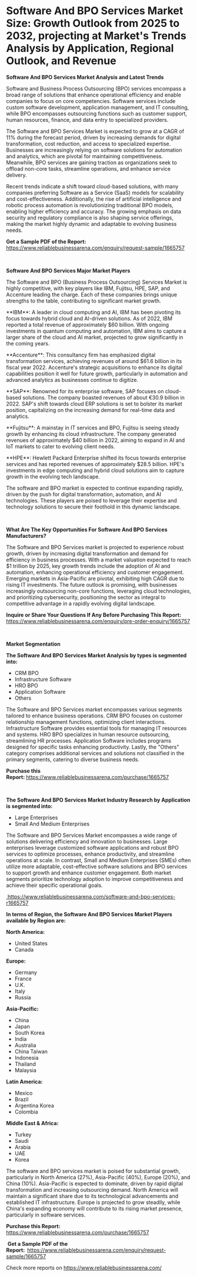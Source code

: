 <p><h1>Software And BPO Services Market Size: Growth Outlook from 2025 to 2032, projecting at Market's Trends Analysis by Application, Regional Outlook, and Revenue</h1></p><p><strong>Software And BPO Services Market Analysis and Latest Trends</strong></p>
<p><p>Software and Business Process Outsourcing (BPO) services encompass a broad range of solutions that enhance operational efficiency and enable companies to focus on core competencies. Software services include custom software development, application management, and IT consulting, while BPO encompasses outsourcing functions such as customer support, human resources, finance, and data entry to specialized providers. </p><p>The Software and BPO Services Market is expected to grow at a CAGR of 11% during the forecast period, driven by increasing demands for digital transformation, cost reduction, and access to specialized expertise. Businesses are increasingly relying on software solutions for automation and analytics, which are pivotal for maintaining competitiveness. Meanwhile, BPO services are gaining traction as organizations seek to offload non-core tasks, streamline operations, and enhance service delivery.</p><p>Recent trends indicate a shift toward cloud-based solutions, with many companies preferring Software as a Service (SaaS) models for scalability and cost-effectiveness. Additionally, the rise of artificial intelligence and robotic process automation is revolutionizing traditional BPO models, enabling higher efficiency and accuracy. The growing emphasis on data security and regulatory compliance is also shaping service offerings, making the market highly dynamic and adaptable to evolving business needs.</p></p>
<p><strong>Get a Sample PDF of the Report:&nbsp;</strong> <a href="https://www.reliablebusinessarena.com/enquiry/request-sample/1665757?utm_campaign=3200&utm_medium=2&utm_source=Github&utm_content=ia&utm_term=11032025&utm_id=software-and-bpo-services">https://www.reliablebusinessarena.com/enquiry/request-sample/1665757</a></p>
<p>&nbsp;</p>
<p><strong>Software And BPO Services Major Market Players</strong></p>
<p><p>The Software and BPO (Business Process Outsourcing) Services Market is highly competitive, with key players like IBM, Fujitsu, HPE, SAP, and Accenture leading the charge. Each of these companies brings unique strengths to the table, contributing to significant market growth.</p><p>**IBM**: A leader in cloud computing and AI, IBM has been pivoting its focus towards hybrid cloud and AI-driven solutions. As of 2022, IBM reported a total revenue of approximately $60 billion. With ongoing investments in quantum computing and automation, IBM aims to capture a larger share of the cloud and AI market, projected to grow significantly in the coming years.</p><p>**Accenture**: This consultancy firm has emphasized digital transformation services, achieving revenues of around $61.6 billion in its fiscal year 2022. Accenture's strategic acquisitions to enhance its digital capabilities position it well for future growth, particularly in automation and advanced analytics as businesses continue to digitize.</p><p>**SAP**: Renowned for its enterprise software, SAP focuses on cloud-based solutions. The company boasted revenues of about €30.9 billion in 2022. SAP's shift towards cloud ERP solutions is set to bolster its market position, capitalizing on the increasing demand for real-time data and analytics.</p><p>**Fujitsu**: A mainstay in IT services and BPO, Fujitsu is seeing steady growth by enhancing its cloud infrastructure. The company generated revenues of approximately $40 billion in 2022, aiming to expand in AI and IoT markets to cater to evolving client needs.</p><p>**HPE**: Hewlett Packard Enterprise shifted its focus towards enterprise services and has reported revenues of approximately $28.5 billion. HPE's investments in edge computing and hybrid cloud solutions aim to capture growth in the evolving tech landscape.</p><p>The software and BPO market is expected to continue expanding rapidly, driven by the push for digital transformation, automation, and AI technologies. These players are poised to leverage their expertise and technology solutions to secure their foothold in this dynamic landscape.</p></p>
<p>&nbsp;</p>
<p><strong>What Are The Key Opportunities For Software And BPO Services Manufacturers?</strong></p>
<p><p>The Software and BPO Services market is projected to experience robust growth, driven by increasing digital transformation and demand for efficiency in business processes. With a market valuation expected to reach $1 trillion by 2025, key growth trends include the adoption of AI and automation, enhancing operational efficiency and customer engagement. Emerging markets in Asia-Pacific are pivotal, exhibiting high CAGR due to rising IT investments. The future outlook is promising, with businesses increasingly outsourcing non-core functions, leveraging cloud technologies, and prioritizing cybersecurity, positioning the sector as integral to competitive advantage in a rapidly evolving digital landscape.</p></p>
<p><strong>Inquire or Share Your Questions If Any Before Purchasing This Report:</strong> <a href="https://www.reliablebusinessarena.com/enquiry/pre-order-enquiry/1665757?utm_campaign=3200&utm_medium=2&utm_source=Github&utm_content=ia&utm_term=11032025&utm_id=software-and-bpo-services">https://www.reliablebusinessarena.com/enquiry/pre-order-enquiry/1665757</a></p>
<p>&nbsp;</p>
<p><strong>Market Segmentation</strong></p>
<p><strong>The Software And BPO Services Market Analysis by types is segmented into:</strong></p>
<p><ul><li>CRM BPO</li><li>Infrastructure Software</li><li>HRO BPO</li><li>Application Software</li><li>Others</li></ul></p>
<p><p>The Software and BPO Services market encompasses various segments tailored to enhance business operations. CRM BPO focuses on customer relationship management functions, optimizing client interactions. Infrastructure Software provides essential tools for managing IT resources and systems. HRO BPO specializes in human resource outsourcing, streamlining HR processes. Application Software includes programs designed for specific tasks enhancing productivity. Lastly, the "Others" category comprises additional services and solutions not classified in the primary segments, catering to diverse business needs.</p></p>
<p><strong>Purchase this Report:&nbsp;</strong><a href="https://www.reliablebusinessarena.com/purchase/1665757?utm_campaign=3200&utm_medium=2&utm_source=Github&utm_content=ia&utm_term=11032025&utm_id=software-and-bpo-services">https://www.reliablebusinessarena.com/purchase/1665757</a></p>
<p>&nbsp;</p>
<p><strong>The Software And BPO Services Market Industry Research by Application is segmented into:</strong></p>
<p><ul><li>Large Enterprises</li><li>Small And Medium Enterprises</li></ul></p>
<p><p>The Software and BPO Services Market encompasses a wide range of solutions delivering efficiency and innovation to businesses. Large enterprises leverage customized software applications and robust BPO services to optimize processes, enhance productivity, and streamline operations at scale. In contrast, Small and Medium Enterprises (SMEs) often utilize more adaptable, cost-effective software solutions and BPO services to support growth and enhance customer engagement. Both market segments prioritize technology adoption to improve competitiveness and achieve their specific operational goals.</p></p>
<p><a href="https://www.reliablebusinessarena.com/software-and-bpo-services-r1665757?utm_campaign=3200&utm_medium=2&utm_source=Github&utm_content=ia&utm_term=11032025&utm_id=software-and-bpo-services">&nbsp;https://www.reliablebusinessarena.com/software-and-bpo-services-r1665757</a></p>
<p><strong>In terms of Region, the Software And BPO Services Market Players available by Region are:</strong></p>
<p>
    <p> <strong> North America: </strong>
        <ul>
            <li>United States</li>
            <li>Canada</li>
        </ul>
        </p> 
    <p> <strong> Europe: </strong>
        <ul>
            <li>Germany</li>
            <li>France</li>
            <li>U.K.</li>
            <li>Italy</li>
            <li>Russia</li>
        </ul>
        </p> 
    <p> <strong> Asia-Pacific: </strong>
        <ul>
            <li>China</li>
            <li>Japan</li>
            <li>South Korea</li>
            <li>India</li>
            <li>Australia</li>
            <li>China Taiwan</li>
            <li>Indonesia</li>
            <li>Thailand</li>
            <li>Malaysia</li>
        </ul>
        </p> 
    <p> <strong> Latin America: </strong>
        <ul>
            <li>Mexico</li>
            <li>Brazil</li>
            <li>Argentina Korea</li>
            <li>Colombia</li>
        </ul>
        </p> 
    <p> <strong> Middle East & Africa: </strong>
        <ul>
            <li>Turkey</li>
            <li>Saudi</li>
            <li>Arabia</li>
            <li>UAE</li>
            <li>Korea</li>
        </ul>
    </p>
    </p>
<p><p>The software and BPO services market is poised for substantial growth, particularly in North America (27%), Asia-Pacific (40%), Europe (20%), and China (10%). Asia-Pacific is expected to dominate, driven by rapid digital transformation and increasing outsourcing demand. North America will maintain a significant share due to its technological advancements and established IT infrastructure. Europe is projected to grow steadily, while China's expanding economy will contribute to its rising market presence, particularly in software services.</p></p>
<p><strong>Purchase this Report: </strong><a href="https://www.reliablebusinessarena.com/purchase/1665757?utm_campaign=3200&utm_medium=2&utm_source=Github&utm_content=ia&utm_term=11032025&utm_id=software-and-bpo-services">https://www.reliablebusinessarena.com/purchase/1665757</a></p>
<p>&nbsp;<strong>Get a Sample PDF of the Report:&nbsp;&nbsp;</strong><a href="https://www.reliablebusinessarena.com/enquiry/request-sample/1665757?utm_campaign=3200&utm_medium=2&utm_source=Github&utm_content=ia&utm_term=11032025&utm_id=software-and-bpo-services">https://www.reliablebusinessarena.com/enquiry/request-sample/1665757</a></p>
<p><strong></strong></p>
<p>Check more reports on <a href="https://www.reliablebusinessarena.com/?utm_campaign=3200&utm_medium=2&utm_source=Github&utm_content=ia&utm_term=11032025&utm_id=software-and-bpo-services">https://www.reliablebusinessarena.com/</a></p>